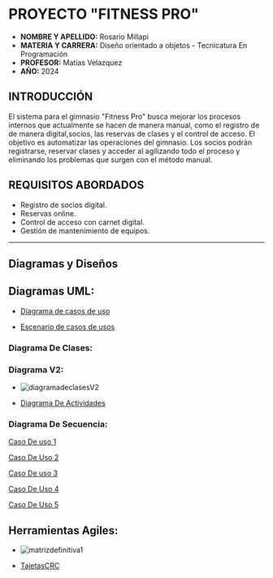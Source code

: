  # PROYECTO "FITNESS PRO"
- **NOMBRE Y APELLIDO:** Rosario Millapi
- **MATERIA Y CARRERA:** Diseño orientado a objetos  - Tecnicatura En Programación 
- **PROFESOR:** Matias Velazquez
- **AÑO:** 2024

 ## **INTRODUCCIÓN**
 El sistema para el gimnasio "Fitness Pro" busca mejorar los procesos internos que actualmente se hacen de manera manual, como el registro de  de manera digital,socios, las reservas de clases y el control de acceso. El objetivo es automatizar las operaciones del gimnasio. Los socios podrán registrarse, reservar clases y acceder al agilizando todo el proceso y eliminando los problemas que surgen con el método manual.

 ## **REQUISITOS ABORDADOS**
 - Registro de socios digital.
 - Reservas online. 
 - Control de acceso con carnet digital.
 - Gestión de mantenimiento de equipos.

---
## **Diagramas y Diseños**

 ## **Diagramas UML:**

 - [Diagrama de casos de uso](https://drive.google.com/file/d/1HJboCE5IGiOjh_onm2bhqtqUCmFkbG68/view?usp=sharing)

  - [Escenario de casos de usos](https://ucesvirtual-my.sharepoint.com/:x:/g/personal/r_millapi_comunidad_uces_edu_ar/EdGoQyUKFzRFpfQAryOJuqUBxhEbcWsOjB7JKW-cBIPbMQ?e=VMdSbH)
   
  ### **Diagrama De Clases:**

  ### **Diagrama V2:**
- ![diagramadeclasesV2](https://github.com/user-attachments/assets/9395cd55-5135-4e35-8532-85e22f7e9dcf)




- [Diagrama De Actividades](https://drive.google.com/file/d/1ij7q7-M_28qmoa0G5nJe0TUEylpXxDOp/view?usp=sharing)

### **Diagrama De Secuencia:**

[Caso De uso 1](https://drive.google.com/file/d/1kOWA4urbu0nqzt-Il1EwyePs_UWgMnYu/view?usp=sharing)

[Caso De Uso 2](https://drive.google.com/file/d/1KS72_F-5u2kpkWr-DeSS9cdnCbTlxtZs/view?usp=sharing)

[Caso De uso 3](https://drive.google.com/file/d/1auvOvi7ZLlYV4YMovxFggDfsPVEzJDKN/view?usp=sharing)

[Caso De Uso 4](https://drive.google.com/file/d/15IGNfOsTHtXvLsQG_IH5UZ1Ynpx7VBGY/view?usp=sharing)

[Caso De Uso 5](https://drive.google.com/file/d/1moEQ8GdDERg1IivG2uOsrPtwysAWdz_p/view?usp=sharing)

## **Herramientas Agiles:**
- ![matrizdefinitiva1](https://github.com/user-attachments/assets/de2cb4fe-8736-4f00-8917-76ddc8f643d7 "Matriz CLAE")



- [TajetasCRC](https://drive.google.com/file/d/1q82gGCUhgcrwphYNKUyMSf58UGA9aS1h/view?usp=sharing) 


